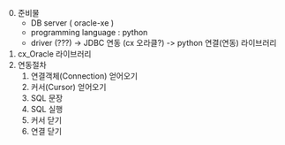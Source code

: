 0. 준비물
    - DB server ( oracle-xe )
    - programming language : python
    - driver (???)
        -> JDBC 연동 (cx 오라클?)
        -> python 연결(연동) 라이브러리
1. cx_Oracle 라이브러리
2. 연동절차
    1) 연결객체(Connection) 얻어오기
    2) 커서(Cursor) 얻어오기
    3) SQL 문장
    4) SQL 실행
    5) 커서 닫기
    6) 연결 닫기







